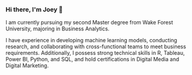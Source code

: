 ### Hi there, I'm Joey 👋

<!--
**joeyll5/joeyll5** is a ✨ _special_ ✨ repository because its `README.md` (this file) appears on your GitHub profile.

Here are some ideas to get you started:

- 🔭 I’m currently working on ...
- 🌱 I’m currently learning ...
- 👯 I’m looking to collaborate on ...
- 🤔 I’m looking for help with ...
- 💬 Ask me about ...
- 📫 How to reach me: ...
- 😄 Pronouns: ...
- ⚡ Fun fact: ...
-->
I am currently pursuing my second Master degree from Wake Forest University, majoring in Business Analytics.

I have experience in developing machine learning models, conducting research, and collaborating with cross-functional teams to meet business requirements. Additionally, I possess strong technical skills in R, Tableau, Power BI, Python, and SQL, and hold certifications in Digital Media and Digital Marketing.
